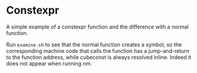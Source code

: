 # Constexpr #

A simple example of a constexpr function and the difference with a
normal function.

Run ``examine.sh`` to see that the normal function creates a symbol,
so the corresponding machine code that calls the function has a
jump-and-return to the function address, while cubeconst is always
resolved inline. Indeed it does not appear when running nm.

